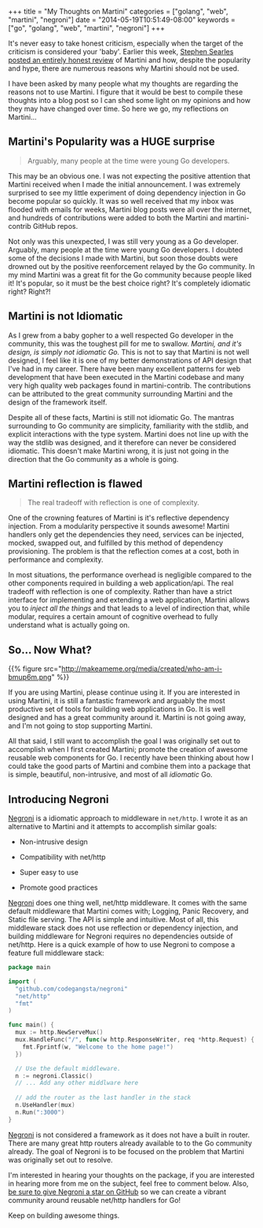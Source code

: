 +++
title = "My Thoughts on Martini"
categories = ["golang", "web", "martini", "negroni"]
date = "2014-05-19T10:51:49-08:00"
keywords = ["go", "golang", "web", "martini", "negroni"]
+++
 
It's never easy to take honest criticism, especially when the target of the criticism is considered your 'baby'. Earlier this week, [Stephen Searles posted an entirely honest review](http://stephensearles.com/?p=254) of Martini and how, despite the popularity and hype, there are numerous reasons why Martini should not be used.

I have been asked by many people what my thoughts are regarding the reasons not to use Martini. I figure that it would be best to compile these thoughts into a blog post so I can shed some light on my opinions and how they may have changed over time. So here we go, my reflections on Martini...

## Martini's Popularity was a HUGE surprise

>Arguably, many people at the time were young Go developers.

This may be an obvious one. I was not expecting the positive attention that Martini received when I made the initial announcement. I was extremely surprised to see my little experiment of doing dependency injection in Go become popular so quickly. It was so well received that my inbox was flooded with emails for weeks, Martini blog posts were all over the internet, and hundreds of contributions were added to both the Martini and martini-contrib GitHub repos.

Not only was this unexpected, I was still very young as a Go developer. Arguably, many people at the time were young Go developers. I doubted some of the decisions I made with Martini, but soon those doubts were drowned out by the positive reenforcement relayed by the Go community. In my mind Martini was a great fit for the Go community because people liked it! It's popular, so it must be the best choice right? It's completely idiomatic right? Right?!

## Martini is not Idiomatic

As I grew from a baby gopher to a well respected Go developer in the community, this was the toughest pill for me to swallow. *Martini, and it's design, is simply not idiomatic Go.* This is not to say that Martini is not well designed, I feel like it is one of my better demonstrations of API design that I've had in my career. There have been many excellent patterns for web development that have been executed in the Martini codebase and many very high quality web packages found in martini-contrib. The contributions can be attributed to the great community surrounding Martini and the design of the framework itself.

Despite all of these facts, Martini is still not idiomatic Go. The mantras surrounding to Go community are simplicity, familiarity with the stdlib, and explicit interactions with the type system. Martini does not line up with the way the stdlib was designed, and it therefore can never be considered idiomatic. This doesn't make Martini wrong, it is just not going in the direction that the Go community as a whole is going.


## Martini reflection is flawed

>The real tradeoff with reflection is one of complexity.

One of the crowning features of Martini is it's reflective dependency injection. From a modularity perspective it sounds awesome! Martini handlers only get the dependencies they need, services can be injected, mocked, swapped out, and fulfilled by this method of dependency provisioning. The problem is that the reflection comes at a cost, both in performance and complexity.

In most situations, the performance overhead is negligible compared to the other components required in building a web application/api. The real tradeoff with reflection is one of complexity. Rather than have a strict interface for implementing and extending a web application, Martini allows you to *inject all the things* and that leads to a level of indirection that, while modular, requires a certain amount of cognitive overhead to fully understand what is actually going on.


## So... Now What?


{{% figure src="http://makeameme.org/media/created/who-am-i-bmup6m.png" %}}


If you are using Martini, please continue using it. If you are interested in using Martini, it is still a fantastic framework and arguably the most productive set of tools for building web applications in Go. It is well designed and has a great community around it. Martini is not going away, and I'm not going to stop supporting Martini.

All that said, I still want to accomplish the goal I was originally set out to accomplish when I first created Martini; promote the creation of awesome reusable web components for Go. I recently have been thinking about how I could take the good parts of Martini and combine them into a package that is simple, beautiful, non-intrusive, and most of all *idiomatic* Go.


## Introducing Negroni

[Negroni](http://negroni.codegangsta.io) is a idiomatic approach to middleware in `net/http`. I wrote it as an alternative to Martini and it attempts to accomplish similar goals:

* Non-intrusive design

* Compatibility with net/http

* Super easy to use

* Promote good practices

[Negroni](http://negroni.codegangsta.io) does one thing well, net/http middleware. It comes with the same default middleware that Martini comes with; Logging, Panic Recovery, and Static file serving. The API is simple and intuitive. Most of all, this middleware stack does not use reflection or dependency injection, and building middleware for Negroni requires no dependencies outside of net/http. Here is a quick example of how to use Negroni to compose a feature full middleware stack:

``` go
package main

import (
  "github.com/codegangsta/negroni"
  "net/http"
  "fmt"
)

func main() {
  mux := http.NewServeMux()
  mux.HandleFunc("/", func(w http.ResponseWriter, req *http.Request) {
    fmt.Fprintf(w, "Welcome to the home page!")
  })

  // Use the default middleware.
  n := negroni.Classic()
  // ... Add any other middlware here
  
  // add the router as the last handler in the stack
  n.UseHandler(mux)
  n.Run(":3000")
}
```

[Negroni](http://negroni.codegangsta.io) is not considered a framework as it does not have a built in router. There are many great http routers already available to to the Go community already. The goal of Negroni is to be focused on the problem that Martini was originally set out to resolve.

I'm interested in hearing your thoughts on the package, if you are interested in hearing more from me on the subject, feel free to comment below. Also, [be sure to give Negroni a star on GitHub](http://negroni.codegangsta.io) so we can create a vibrant community around reusable net/http handlers for Go!

Keep on building awesome things.
